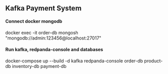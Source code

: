 ## Kafka Payment System

#### Connect docker mongodb
docker exec -it order-db mongosh "mongodb://admin:123456@localhost:27017"

#### Run kafka, redpanda-console and databases
docker-compose up --build -d kafka redpanda-console order-db product-db inventory-db payment-db
